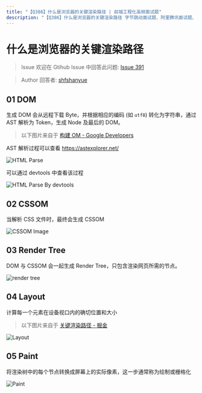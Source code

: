 ```yaml
---
title: "【Q386】什么是浏览器的关键渲染路径 | 前端工程化高频面试题"
description: "【Q386】什么是浏览器的关键渲染路径 字节跳动面试题、阿里腾讯面试题、美团小米面试题。"
---
```


# 什么是浏览器的关键渲染路径

> Issue
> 欢迎在 Gtihub Issue 中回答此问题: [Issue 391](https://github.com/shfshanyue/Daily-Question/issues/391)

> Author
> 回答者: [shfshanyue](https://github.com/shfshanyue)

## 01 DOM

生成 DOM 会从远程下载 Byte，并根据相应的编码 (如 `utf8`) 转化为字符串，通过 AST 解析为 Token，生成 Node 及最后的 DOM。

> 以下图片来自于 [构建 OM - Google Developers](https://developers.google.com/web/fundamentals/performance/critical-rendering-path/constructing-the-object-model)

AST 解析过程可以查看 <https://astexplorer.net/>

![HTML Parse](https://q.shanyue.tech/assets/html-parse.png)

可以通过 devtools 中查看该过程

![HTML Parse By devtools](https://q.shanyue.tech/assets/html-parse-devtool.png)

## 02 CSSOM

当解析 CSS 文件时，最终会生成 CSSOM

![CSSOM Image](https://q.shanyue.tech/assets/cssom.png)

## 03 Render Tree

DOM 与 CSSOM 会一起生成 Render Tree，只包含渲染网页所需的节点。

![render tree](https://q.shanyue.tech/assets/render-tree.png)

## 04 Layout

计算每一个元素在设备视口内的确切位置和大小

> 以下图片来自于 [关键渲染路径 - 掘金](https://juejin.im/post/6844903756820119560)

![Layout](https://q.shanyue.tech/assets/layout.png)

## 05 Paint

将渲染树中的每个节点转换成屏幕上的实际像素，这一步通常称为绘制或栅格化

![Paint](https://q.shanyue.tech/assets/paint.png)
